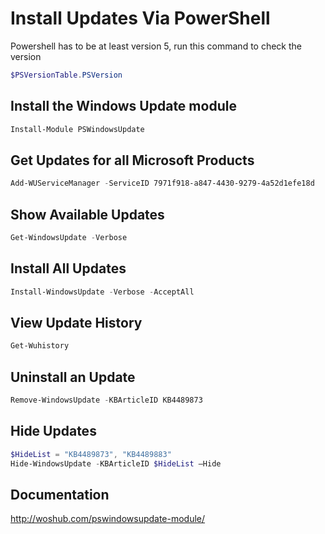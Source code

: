 # Install Updates Via PowerShell

Powershell has to be at least version 5, run this command to check the version

```PowerShell
$PSVersionTable.PSVersion
```

## Install the Windows Update module

```PowerShell
Install-Module PSWindowsUpdate
```

## Get Updates for all Microsoft Products

```PowerShell
Add-WUServiceManager -ServiceID 7971f918-a847-4430-9279-4a52d1efe18d
```

## Show Available Updates

```PowerShell
Get-WindowsUpdate -Verbose
```

## Install All Updates

```PowerShell
Install-WindowsUpdate -Verbose -AcceptAll
```

## View Update History

```PowerShell
Get-Wuhistory
```

## Uninstall an Update

```PowerShell
Remove-WindowsUpdate -KBArticleID KB4489873
```

## Hide Updates

```PowerShell
$HideList = "KB4489873", "KB4489883"
Hide-WindowsUpdate -KBArticleID $HideList –Hide
```

## Documentation

<http://woshub.com/pswindowsupdate-module/>
